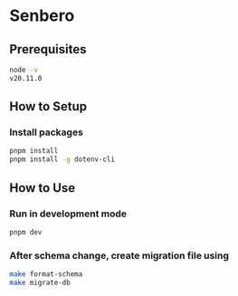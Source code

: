 # Senbero

## Prerequisites

```bash
node -v
v20.11.0
```

## How to Setup

### Install packages

```bash
pnpm install
pnpm install -g dotenv-cli
```

## How to Use

### Run in development mode

```bash
pnpm dev
```

### After schema change, create migration file using

```bash
make format-schema
make migrate-db
```
